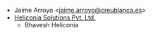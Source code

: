 - Jaime Arroyo \<<jaime.arroyo@creublanca.es>\>
- [Heliconia Solutions Pvt. Ltd.](https://www.heliconia.io)
  - Bhavesh Heliconia
